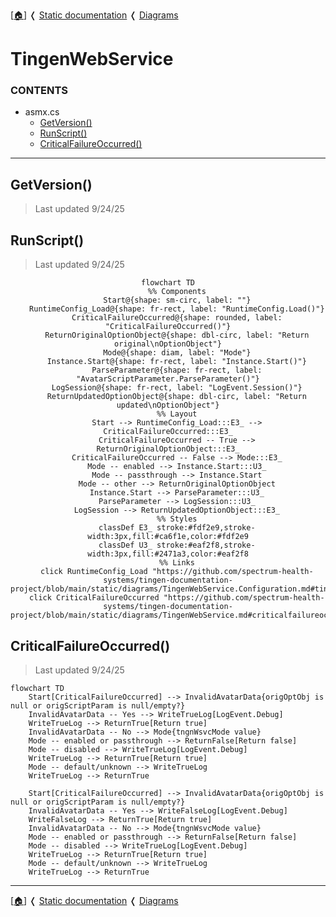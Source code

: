 <!-- u250924 -->

[[🏠︎](../../README.md)] ❬ [Static documentation](../README.md) ❬ [Diagrams](README.md)

# TingenWebService

### CONTENTS

* asmx.cs
    * [GetVersion()](#getversion)
    * [RunScript()](#runscript)
    * [CriticalFailureOccurred()](#criticalfailureoccurred)

***

## GetVersion()

> Last updated 9/24/25

## RunScript()

> Last updated 9/24/25

<div align="center">

```mermaid
flowchart TD
    %% Components
    Start@{shape: sm-circ, label: ""}
    RuntimeConfig_Load@{shape: fr-rect, label: "RuntimeConfig.Load()"}
    CriticalFailureOccurred@{shape: rounded, label: "CriticalFailureOccurred()"}
    ReturnOriginalOptionObject@{shape: dbl-circ, label: "Return original\nOptionObject"}
    Mode@{shape: diam, label: "Mode"}
    Instance.Start@{shape: fr-rect, label: "Instance.Start()"}
    ParseParameter@{shape: fr-rect, label: "AvatarScriptParameter.ParseParameter()"}
    LogSession@{shape: fr-rect, label: "LogEvent.Session()"}
    ReturnUpdatedOptionObject@{shape: dbl-circ, label: "Return updated\nOptionObject"}
    %% Layout
    Start --> RuntimeConfig_Load:::E3_ --> CriticalFailureOccurred:::E3_
    CriticalFailureOccurred -- True --> ReturnOriginalOptionObject:::E3_
    CriticalFailureOccurred -- False --> Mode:::E3_
    Mode -- enabled --> Instance.Start:::U3_
    Mode -- passthrough --> Instance.Start
    Mode -- other --> ReturnOriginalOptionObject
    Instance.Start --> ParseParameter:::U3_
    ParseParameter --> LogSession:::U3_
    LogSession --> ReturnUpdatedOptionObject:::E3_
    %% Styles
    classDef E3_ stroke:#fdf2e9,stroke-width:3px,fill:#ca6f1e,color:#fdf2e9
    classDef U3_ stroke:#eaf2f8,stroke-width:3px,fill:#2471a3,color:#eaf2f8
    %% Links
    click RuntimeConfig_Load "https://github.com/spectrum-health-systems/tingen-documentation-project/blob/main/static/diagrams/TingenWebService.Configuration.md#tingenwebserviceconfigurationruntimeconfigcs"
    click CriticalFailureOccurred "https://github.com/spectrum-health-systems/tingen-documentation-project/blob/main/static/diagrams/TingenWebService.md#criticalfailureoccurred"
```

</div>

## CriticalFailureOccurred()

> Last updated 9/24/25

```mermaid
flowchart TD
    Start[CriticalFailureOccurred] --> InvalidAvatarData{origOptObj is null or origScriptParam is null/empty?}
    InvalidAvatarData -- Yes --> WriteTrueLog[LogEvent.Debug]
    WriteTrueLog --> ReturnTrue[Return true]
    InvalidAvatarData -- No --> Mode{tngnWsvcMode value}
    Mode -- enabled or passthrough --> ReturnFalse[Return false]
    Mode -- disabled --> WriteTrueLog[LogEvent.Debug]
    WriteTrueLog --> ReturnTrue[Return true]
    Mode -- default/unknown --> WriteTrueLog
    WriteTrueLog --> ReturnTrue

    Start[CriticalFailureOccurred] --> InvalidAvatarData{origOptObj is null or origScriptParam is null/empty?}
    InvalidAvatarData -- Yes --> WriteFalseLog[LogEvent.Debug]
    WriteFalseLog --> ReturnTrue[Return true]
    InvalidAvatarData -- No --> Mode{tngnWsvcMode value}
    Mode -- enabled or passthrough --> ReturnFalse[Return false]
    Mode -- disabled --> WriteTrueLog[LogEvent.Debug]
    WriteTrueLog --> ReturnTrue[Return true]
    Mode -- default/unknown --> WriteTrueLog
    WriteTrueLog --> ReturnTrue
```

***

[[🏠︎](../../README.md)] ❬ [Static documentation](../README.md) ❬ [Diagrams](README.md)